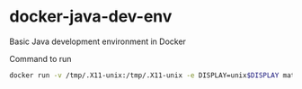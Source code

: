 # docker-java-dev-env

Basic Java development environment in Docker

Command to run

```sh
docker run -v /tmp/.X11-unix:/tmp/.X11-unix -e DISPLAY=unix$DISPLAY matthewwerny/java-dev-env
```
